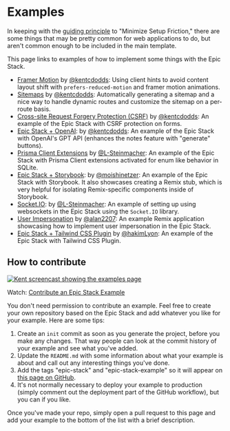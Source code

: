 # Examples

In keeping with the [guiding principle](guiding-principles.md) to "Minimize
Setup Friction," there are some things that may be pretty common for web
applications to do, but aren't common enough to be included in the main
template.

This page links to examples of how to implement some things with the Epic Stack.

- [Framer Motion](https://github.com/kentcdodds/epic-stack-with-framer-motion)
  by [@kentcdodds](https://github.com/kentcdodds): Using client hints to avoid
  content layout shift with `prefers-reduced-motion` and framer motion
  animations.
- [Sitemaps](https://github.com/kentcdodds/epic-stack-with-sitemap) by
  [@kentcdodds](https://github.com/kentcdodds): Automatically generating a
  sitemap and a nice way to handle dynamic routes and customize the sitemap on a
  per-route basis.
- [Cross-site Request Forgery Protection (CSRF)](https://github.com/kentcdodds/epic-stack-with-csrf)
  by [@kentcdodds](https://github.com/kentcdodds): An example of the Epic Stack
  with CSRF protection on forms.
- [Epic Stack + OpenAI](https://github.com/kentcdodds/epic-ai): by
  [@kentcdodds](https://github.com/kentcdodds): An example of the Epic Stack
  with OpenAI's GPT API (enhances the notes feature with "generate" buttons).
- [Prisma Client Extensions](https://github.com/L-Steinmacher/epic-stack-with-prisma-client-extensions)
  by
  [@L-Steinmacher](https://github.com/L-Steinmacher/epic-stack-with-prisma-client-extensions):
  An example of the Epic Stack with Prisma Client extensions activated for enum
  like behavior in SQLite.
- [Epic Stack + Storybook](https://github.com/moishinetzer/epic-stack-with-storybook):
  by [@moishinetzer](https://github.com/moishinetzer): An example of the Epic
  Stack with Storybook. It also showcases creating a Remix stub, which is very
  helpful for isolating Remix-specific components inside of Storybook.
- [Socket.IO](https://github.com/L-Steinmacher/epic-stack-with-socket.io): by
  [@L-Steinmacher](https://github.com/L-Steinmacher): An example of setting up
  using websockets in the Epic Stack using the `Socket.IO` library.
- [User Impersonation](https://github.com/alan2207/epic-stack-with-user-impersonation)
  by [@alan2207](https://github.com/alan2207): An example Remix application
  showcasing how to implement user impersonation in the Epic Stack.
- [Epic Stack + Tailwind CSS Plugin](https://github.com/hakimLyon/epic-stack-with-tailwind-css-plugin)
  by [@hakimLyon](https://github.com/hakimLyon): An example of the Epic Stack
  with Tailwind CSS Plugin.

## How to contribute

[![Kent screencast showing the examples page](https://github.com/epicweb-dev/epic-stack/assets/1500684/7074f1db-c918-42c6-a724-0b082168395f)](https://www.epicweb.dev/tips/contribute-an-epic-stack-example)

Watch:
[Contribute an Epic Stack Example](https://www.epicweb.dev/tips/contribute-an-epic-stack-example)

You don't need permission to contribute an example. Feel free to create your own
repository based on the Epic Stack and add whatever you like for your example.
Here are some tips:

1. Create an `init` commit as soon as you generate the project, before you make
   any changes. That way people can look at the commit history of your example
   and see what you've added.
2. Update the `README.md` with some information about what your example is about
   and call out any interesting things you've done.
3. Add the tags "epic-stack" and "epic-stack-example" so it will appear on
   [this page on GitHub](https://github.com/topics/epic-stack-example).
4. It's not normally necessary to deploy your example to production (simply
   comment out the deployment part of the GitHub workflow), but you can if you
   like.

Once you've made your repo, simply open a pull request to this page and add your
example to the bottom of the list with a brief description.
